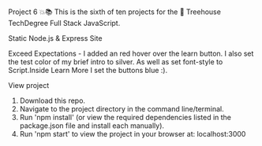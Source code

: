 Project 6  💥📚 
 This is the sixth of ten projects for the 🏡 Treehouse TechDegree Full Stack JavaScript.

 Static Node.js & Express Site

Exceed Expectations - I added an red hover over the learn button. I also set the test color of my brief intro to silver. As well as set font-style to Script.Inside Learn More I set the buttons blue :).

View project

1. Download this repo.
2. Navigate to the project directory in the command line/terminal.
3. Run 'npm install' (or view the required dependencies listed in the package.json file and install each manually).
4. Run 'npm start' to view the project in your browser at: localhost:3000